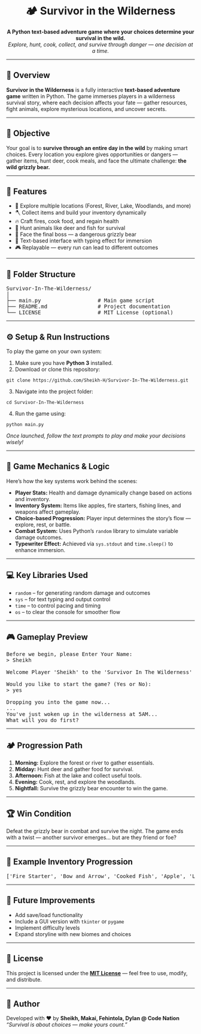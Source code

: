 <h1 align="center">🏕️ Survivor in the Wilderness</h1>

<p align="center">
  <b>A Python text-based adventure game where your choices determine your survival in the wild.</b><br>
  <i>Explore, hunt, cook, collect, and survive through danger — one decision at a time.</i>
</p>

---

<h2>📘 Overview</h2>

<p>
<strong>Survivor in the Wilderness</strong> is a fully interactive <strong>text-based adventure game</strong> written in Python.  
The game immerses players in a wilderness survival story, where each decision affects your fate — gather resources, fight animals, explore mysterious locations, and uncover secrets.
</p>

---

<h2>🎯 Objective</h2>

<p>
Your goal is to <strong>survive through an entire day in the wild</strong> by making smart choices.  
Every location you explore gives opportunities or dangers — gather items, hunt deer, cook meals, and face the ultimate challenge: <strong>the wild grizzly bear.</strong>
</p>

---

<h2>🧩 Features</h2>

<ul>
  <li>🌳 Explore multiple locations (Forest, River, Lake, Woodlands, and more)</li>
  <li>🪓 Collect items and build your inventory dynamically</li>
  <li>🔥 Craft fires, cook food, and regain health</li>
  <li>🎯 Hunt animals like deer and fish for survival</li>
  <li>🐻 Face the final boss — a dangerous grizzly bear</li>
  <li>💬 Text-based interface with typing effect for immersion</li>
  <li>🎮 Replayable — every run can lead to different outcomes</li>
</ul>

---

<h2>📂 Folder Structure</h2>

<pre>
Survivor-In-The-Wilderness/
│
├── main.py                  # Main game script
├── README.md                # Project documentation
└── LICENSE                  # MIT License (optional)
</pre>

---

<h2>⚙️ Setup & Run Instructions</h2>

<p>To play the game on your own system:</p>

<ol>
  <li>Make sure you have <strong>Python 3</strong> installed.</li>
  <li>Download or clone this repository:</li>
</ol>

<pre><code>git clone https://github.com/Sheikh-H/Survivor-In-The-Wilderness.git</code></pre>

<ol start="3">
  <li>Navigate into the project folder:</li>
</ol>

<pre><code>cd Survivor-In-The-Wilderness</code></pre>

<ol start="4">
  <li>Run the game using:</li>
</ol>

<pre><code>python main.py</code></pre>

<p><i>Once launched, follow the text prompts to play and make your decisions wisely!</i></p>

---

<h2>🧠 Game Mechanics & Logic</h2>

<p>Here’s how the key systems work behind the scenes:</p>

<ul>
  <li><b>Player Stats:</b> Health and damage dynamically change based on actions and inventory.</li>
  <li><b>Inventory System:</b> Items like apples, fire starters, fishing lines, and weapons affect gameplay.</li>
  <li><b>Choice-based Progression:</b> Player input determines the story’s flow — explore, rest, or battle.</li>
  <li><b>Combat System:</b> Uses Python’s <code>random</code> library to simulate variable damage outcomes.</li>
  <li><b>Typewriter Effect:</b> Achieved via <code>sys.stdout</code> and <code>time.sleep()</code> to enhance immersion.</li>
</ul>

---

<h2>💻 Key Libraries Used</h2>

<ul>
  <li><code>random</code> – for generating random damage and outcomes</li>
  <li><code>sys</code> – for text typing and output control</li>
  <li><code>time</code> – to control pacing and timing</li>
  <li><code>os</code> – to clear the console for smoother flow</li>
</ul>

---

<h2>🎮 Gameplay Preview</h2>

<pre>
Before we begin, please Enter Your Name:
> Sheikh

Welcome Player 'Sheikh' to the 'Survivor In The Wilderness' Game

Would you like to start the game? (Yes or No):
> yes

Dropping you into the game now...
...
You've just woken up in the wilderness at 5AM...
What will you do first?
</pre>

---

<h2>🏕️ Progression Path</h2>

<ol>
  <li><b>Morning:</b> Explore the forest or river to gather essentials.</li>
  <li><b>Midday:</b> Hunt deer and gather food for survival.</li>
  <li><b>Afternoon:</b> Fish at the lake and collect useful tools.</li>
  <li><b>Evening:</b> Cook, rest, and explore the woodlands.</li>
  <li><b>Nightfall:</b> Survive the grizzly bear encounter to win the game.</li>
</ol>

---

<h2>🏆 Win Condition</h2>

<p>
Defeat the grizzly bear in combat and survive the night.  
The game ends with a twist — another survivor emerges… but are they friend or foe?
</p>

---

<h2>📸 Example Inventory Progression</h2>

<pre>
['Fire Starter', 'Bow and Arrow', 'Cooked Fish', 'Apple', 'Lost Hatchet']
</pre>

---

<h2>🚀 Future Improvements</h2>

<ul>
  <li>Add save/load functionality</li>
  <li>Include a GUI version with <code>tkinter</code> or <code>pygame</code></li>
  <li>Implement difficulty levels</li>
  <li>Expand storyline with new biomes and choices</li>
</ul>

---

<h2>🧾 License</h2>

<p>
This project is licensed under the <strong><a href="https://opensource.org/licenses/MIT">MIT License</a></strong> — feel free to use, modify, and distribute.
</p>

---

<h2>💬 Author</h2>

<p>
Developed with ❤️ by <strong>Sheikh, Makai, Fehintola, Dylan @ Code Nation</strong><br>
<i>“Survival is about choices — make yours count.”</i>
</p>

